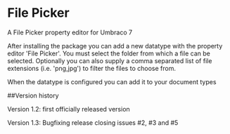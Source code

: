 # File Picker

A File Picker property editor for Umbraco 7

After installing the package you can add a new datatype with the property editor 'File Picker'. You must select the folder from which a file can be selected. Optionally you can also supply a comma separated list of file extensions (i.e. 'png,jpg') to filter the files to choose from.

When the datatype is configured you can add it to your document types

##Version history

Version 1.2: first officially released version

Version 1.3: Bugfixing release closing issues #2, #3 and #5

